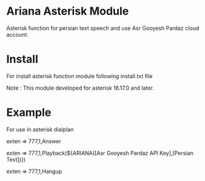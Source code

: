 # Ariana Asterisk Module
Asterisk function for persian text speech and use Asr Gooyesh Pardaz cloud account.

# Install
For install asterisk function module following install.txt file

Note : This module developed for asterisk 16.17.0 and later.

# Example
For use in asterisk dialplan

exten => 777,1,Answer

exten => 777,1,Playback(${ARIANA([Asr Gooyesh Pardaz API Key],[Persian Text])})

exten => 777,1,Hangup

